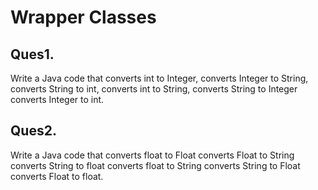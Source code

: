# Wrapper Classes

## Ques1. 

Write a Java code that converts int to Integer, converts Integer to String, converts String to int,
converts int to String, converts String to Integer converts Integer to int.

## Ques2. 

Write a Java code that converts float to Float converts Float to String converts String to float
converts float to String converts String to Float converts Float to float.
